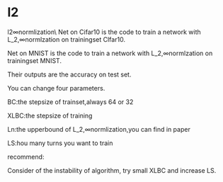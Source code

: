 # l2
l2∞normlization\\
Net on Cifar10 is the code to train a network with L_2,∞normlzation on trainingset Clfar10.

Net on MNIST is the code to train a network with L_2,∞normlzation on trainingset MNIST.

Their outputs are the accuracy on test set.

You can change four parameters.

BC:the stepsize of trainset,always 64 or 32

XLBC:the stepsize of training

Ln:the upperbound of L_2,∞normlization,you can find in paper

LS:hou many turns you want to train

recommend:

Consider of the instability of algorithm, try small XLBC and increase LS.
